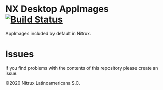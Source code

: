 # NX Desktop AppImages [![Build Status](https://travis-ci.org/Nitrux/nx-desktop-appimages.svg?branch=master)](https://travis-ci.org/Nitrux/nx-desktop-appimages)

AppImages included by default in Nitrux.

# Issues
If you find problems with the contents of this repository please create an issue.

©2020 Nitrux Latinoamericana S.C.
